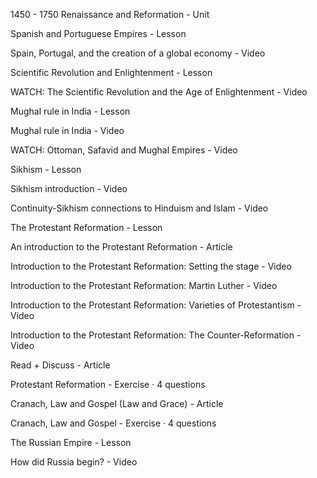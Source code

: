 1450 - 1750 Renaissance and Reformation - Unit

Spanish and Portuguese Empires - Lesson

Spain, Portugal, and the creation of a global economy - Video

Scientific Revolution and Enlightenment - Lesson

WATCH: The Scientific Revolution and the Age of Enlightenment - Video


Mughal rule in India - Lesson

Mughal rule in India - Video

WATCH: Ottoman, Safavid and Mughal Empires - Video

Sikhism - Lesson

Sikhism introduction - Video

Continuity-Sikhism connections to Hinduism and Islam - Video

The Protestant Reformation - Lesson

An introduction to the Protestant Reformation - Article

Introduction to the Protestant Reformation: Setting the stage - Video

Introduction to the Protestant Reformation: Martin Luther - Video

Introduction to the Protestant Reformation: Varieties of Protestantism - Video

Introduction to the Protestant Reformation: The Counter-Reformation - Video

Read + Discuss - Article

Protestant Reformation - Exercise · 4 questions

Cranach, Law and Gospel (Law and Grace) - Article

Cranach, Law and Gospel - Exercise · 4 questions

The Russian Empire - Lesson

How did Russia begin? - Video
